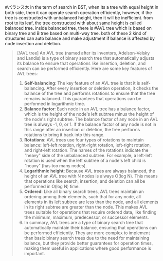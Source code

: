 #バランス木
 in the term of search in BST, when its a tree with equal height in both side, then it can operate search operation efficiently, however, if the tree is constructed with unbalanced height, then it will be inefficient.
 from root to its leaf, the tree constructed with about same height is called balanced tree.
 inside balanced tree, there is #AVL tree which is based on binary tree and B tree based on multi-way tree.
 both of these 2 kind of structures can auto balance and make adjustment if balance is affected by node insertion and deletion.

  >[!AVL tree]
  >An AVL tree (named after its inventors, Adelson-Velsky and Landis) is a type of binary search tree that automatically adjusts its balance to ensure that operations like insertion, deletion, and search can be performed efficiently. 
>Here are some key features of AVL trees:
>1. **Self-balancing**: The key feature of an AVL tree is that it is self-balancing. After every insertion or deletion operation, it checks the balance of the tree and performs rotations to ensure that the tree remains balanced. This guarantees that operations can be performed in logarithmic time.
>2. **Balance factor**: Each node in an AVL tree has a balance factor, which is the height of the node's left subtree minus the height of the node's right subtree. The balance factor of any node in an AVL tree is always -1, 0, or 1. If the balance factor of any node is not in this range after an insertion or deletion, the tree performs rotations to bring it back into this range.
>3. **Rotations**: AVL trees use four types of rotations to maintain balance: left-left rotation, right-right rotation, left-right rotation, and right-left rotation. The names of the rotations indicate the "heavy" side of the unbalanced subtree. For example, a left-left rotation is used when the left subtree of a node's left child is "heavy" (has too many nodes).
>4. **Logarithmic height**: Because AVL trees are always balanced, the height of an AVL tree with N nodes is always O(log N). This means that operations like search, insertion, and deletion can all be performed in O(log N) time.
>5. **Ordered**: Like all binary search trees, AVL trees maintain an ordering among their elements, such that for any node, all elements in its left subtree are less than the node, and all elements in its right subtree are greater than the node. This makes AVL trees suitable for operations that require ordered data, like finding the minimum, maximum, predecessor, or successor elements.
>6. In summary, AVL trees are a type of binary search tree that automatically maintain their balance, ensuring that operations can be performed efficiently. They are more complex to implement than basic binary search trees due to the need for maintaining balance, but they provide better guarantees for operation times, making them useful in applications where good performance is important.
